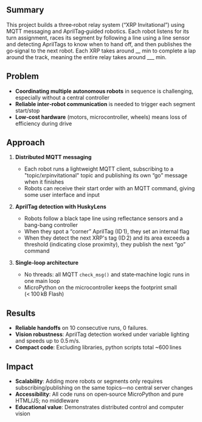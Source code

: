 ## Summary
This project builds a three‑robot relay system (“XRP Invitational”) using MQTT
messaging and AprilTag‐guided robotics. Each robot listens for its turn 
assignment, races its segment by following a line using a line sensor and 
detecting AprilTags to know when to hand off, and then publishes the go‑signal 
to the next robot. Each XRP takes around __ min to complete a lap around the 
track, meaning the entire relay takes around ___ min. 

## Problem
- **Coordinating multiple autonomous robots** in sequence is challenging, 
    especially without a central controller  
- **Reliable inter‑robot communication** is needed to trigger each segment 
    start/stop  
- **Low‑cost hardware** (motors, microcontroller, wheels) means loss of 
    efficiency during drive 

## Approach
1. **Distributed MQTT messaging**  
   - Each robot runs a lightweight MQTT client, subscribing to a 
   "topic/xrpinvitational" topic and publishing its own “go” message when it 
   finishes  
   - Robots can receive their start order with an MQTT command, giving some user
   interface and input

2. **AprilTag detection with HuskyLens**  
   - Robots follow a black tape line using reflectance sensors and a bang-bang 
   controller 
   - When they spot a “corner” AprilTag (ID 1), they set an internal flag  
   - When they detect the next XRP's tag (ID 2) and its area exceeds a threshold
    (indicating close proximity), they publish the next “go” command

3. **Single‐loop architecture**  
   - No threads: all MQTT `check_msg()` and state‐machine logic runs in one main
    loop
   - MicroPython on the microcontroller keeps the footprint small 
    (< 100 kB Flash)


## Results
- **Reliable handoffs** on 10 consecutive runs, 0 failures.  
- **Vision robustness**: AprilTag detection worked under variable lighting and 
    speeds up to 0.5 m/s.  
- **Compact code**: Excluding libraries, python scripts total ~600 lines 

## Impact
- **Scalability**: Adding more robots or segments only requires 
    subscribing/publishing on the same topics—no central server changes  
- **Accessibility**: All code runs on open‑source MicroPython and pure HTML/JS; 
    no middleware
- **Educational value**: Demonstrates distributed control and computer vision


